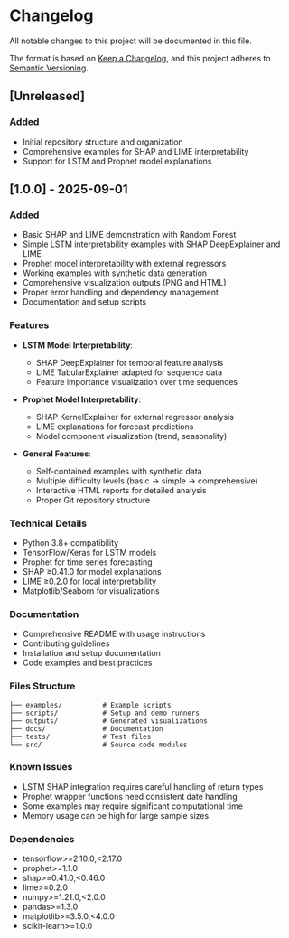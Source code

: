 # Changelog

All notable changes to this project will be documented in this file.

The format is based on [Keep a Changelog](https://keepachangelog.com/en/1.0.0/),
and this project adheres to [Semantic Versioning](https://semver.org/spec/v2.0.0.html).

## [Unreleased]

### Added
- Initial repository structure and organization
- Comprehensive examples for SHAP and LIME interpretability
- Support for LSTM and Prophet model explanations

## [1.0.0] - 2025-09-01

### Added
- Basic SHAP and LIME demonstration with Random Forest
- Simple LSTM interpretability examples with SHAP DeepExplainer and LIME
- Prophet model interpretability with external regressors
- Working examples with synthetic data generation
- Comprehensive visualization outputs (PNG and HTML)
- Proper error handling and dependency management
- Documentation and setup scripts

### Features
- **LSTM Model Interpretability**:
  - SHAP DeepExplainer for temporal feature analysis
  - LIME TabularExplainer adapted for sequence data
  - Feature importance visualization over time sequences
  
- **Prophet Model Interpretability**:
  - SHAP KernelExplainer for external regressor analysis
  - LIME explanations for forecast predictions
  - Model component visualization (trend, seasonality)
  
- **General Features**:
  - Self-contained examples with synthetic data
  - Multiple difficulty levels (basic → simple → comprehensive)
  - Interactive HTML reports for detailed analysis
  - Proper Git repository structure

### Technical Details
- Python 3.8+ compatibility
- TensorFlow/Keras for LSTM models
- Prophet for time series forecasting
- SHAP ≥0.41.0 for model explanations
- LIME ≥0.2.0 for local interpretability
- Matplotlib/Seaborn for visualizations

### Documentation
- Comprehensive README with usage instructions
- Contributing guidelines
- Installation and setup documentation
- Code examples and best practices

### Files Structure
```
├── examples/          # Example scripts
├── scripts/           # Setup and demo runners
├── outputs/           # Generated visualizations
├── docs/              # Documentation
├── tests/             # Test files
└── src/               # Source code modules
```

### Known Issues
- LSTM SHAP integration requires careful handling of return types
- Prophet wrapper functions need consistent date handling
- Some examples may require significant computational time
- Memory usage can be high for large sample sizes

### Dependencies
- tensorflow>=2.10.0,<2.17.0
- prophet>=1.1.0
- shap>=0.41.0,<0.46.0
- lime>=0.2.0
- numpy>=1.21.0,<2.0.0
- pandas>=1.3.0
- matplotlib>=3.5.0,<4.0.0
- scikit-learn>=1.0.0
